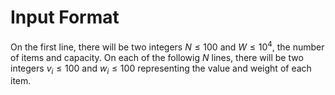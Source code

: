 # Input Format
On the first line, there will be two integers $N \le 100$ and $W \le 10^4$, the number of items and capacity.
On each of the followig $N$ lines, there will be two integers $v_i \le 100$ and $w_i \le 100$ representing the value and weight of each item.

